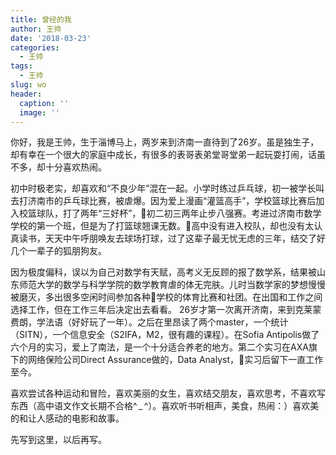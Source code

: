 ```yaml
---
title: 曾经的我
author: 王帅
date: '2018-03-23'
categories:
  - 王帅
tags:
  - 王帅
slug: wo
header:
  caption: ''
  image: ''
---
```



你好，我是王帅，生于淄博马上，两岁来到济南一直待到了26岁。虽是独生子，却有幸在一个很大的家庭中成长，有很多的表哥表弟堂哥堂弟一起玩耍打闹，话虽不多，却十分喜欢热闹。

初中时极老实，却喜欢和“不良少年”混在一起。小学时练过乒乓球，初一被学长叫去打济南市的乒乓球比赛，被虐爆。因为爱上漫画“灌篮高手”，学校篮球比赛后加入校篮球队，打了两年“三好杯”，初二初三两年止步八强赛。考进过济南市数学学校的第一个班，但是为了打篮球翘课无数。高中没有进入校队，却也没有太认真读书，天天中午呼朋唤友去球场打球，过了这辈子最无忧无虑的三年，结交了好几个一辈子的狐朋狗友。

因为极度偏科，误以为自己对数学有天赋，高考义无反顾的报了数学系，结果被山东师范大学的数学与科学学院的数学教育虐的体无完肤。儿时当数学家的梦想慢慢被磨灭，多出很多空闲时间参加各种学校的体育比赛和社团。在出国和工作之间选择工作，但在工作三年后决定出去看看。
26岁才第一次离开济南，来到克莱蒙费朗，学法语（好好玩了一年）。之后在里昂读了两个master，一个统计（SITN），一个信息安全（S2IFA，M2，很有趣的课程）。在Sofia Antipolis做了六个月的实习，爱上了南法，是一个十分适合养老的地方。第二个实习在AXA旗下的网络保险公司Direct Assurance做的，Data Analyst，实习后留下一直工作至今。

喜欢尝试各种运动和冒险，喜欢美丽的女生，喜欢结交朋友，喜欢思考，不喜欢写东西（高中语文作文长期不合格^ _ ^）。喜欢听书听相声，美食，热闹：）喜欢美的和让人感动的电影和故事。

先写到这里，以后再写。